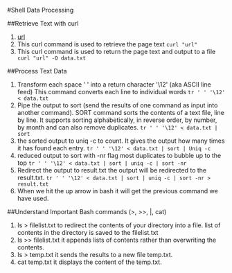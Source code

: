 
#Shell Data Processing

##Retrieve Text with curl
1. [url](https://en.wikipedia.org/wiki/Node.js)
2. This curl command is used to retrieve the page text
``` curl "url" ```
3. This curl command is used to return the page text and output to a file
``` curl "url" -O data.txt```

##Process Text Data

1. Transform each space ' ' into a return character '\12' (aka ASCII line feed) This command converts each line to individual words
```tr ' ' '\12' < data.txt```
2. Pipe the output to sort (send the results of one command as input into another command). SORT command sorts the contents of a text file, line by line. It supports sorting alphabetically, in reverse order, by number, by month and can also remove duplicates.
```tr ' ' '\12' < data.txt | sort ```
3. the sorted output to uniq -c to count. It gives the output how many times it has found each entry.
``` tr ' ' '\12' < data.txt | sort | Uniq -c ```
4. reduced output to sort with -nr flag 
most duplicates to bubble up to the top
``` tr ' ' '\12' < data.txt | sort | uniq -c | sort -nr ```
5. Redirect the output to result.txt 
the output will be redirected to the result.txt.
``` tr ' ' '\12' < data.txt | sort | uniq -c | sort -nr > result.txt ```
6. When we hit the up arrow in bash it will get the previous command we have used.
<!--7. -n means numeric-value (it compares according to string numeric value)
8. -r means reverse (it reverse the result of comparisons sort according to WORD:)
9. Only one dash used for single letter flag 
10. Two dashes are used for long flags which are used for descriptive options. -->


##Understand Important Bash commands (>, >>, |, cat)
1. ls > filelist.txt to redirect the contents of your directory into a file. list of contents in the directory is saved to the filelist.txt
2. ls >> filelist.txt it appends lists of contents rather than overwriting the contents.
3. ls > temp.txt it sends the results to a new file temp.txt.
4. cat temp.txt it displays the content of the temp.txt.
